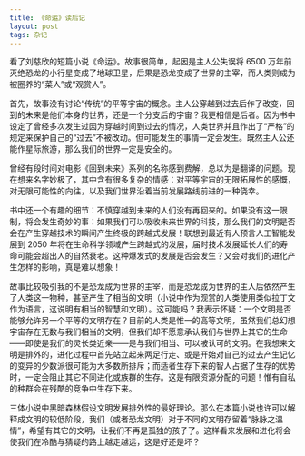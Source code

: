 ```yaml
---
title: 《命运》读后记
layout: post
tags: 杂记
---
```


看了刘慈欣的短篇小说《命运》。故事很简单，起因是主人公失误将 6500 万年前灭绝恐龙的小行星变成了地球卫星，后果是恐龙变成了世界的主宰，而人类则成为被圈养的“菜人”或“观赏人”。

首先，故事没有讨论“传统”的平等宇宙的概念。主人公穿越到过去后作了改变，回到的未来是他们本身的世界，还是一个分支后的宇宙？我更相信是后者。因为书中设定了曾经多次发生过因为穿越时间到过去的情况，人类世界并且作出了“严格”的规定来保护自己的“过去”不被改动。但可能发生的事情一定会发生。既然主人公还能作星际旅游，那么我们的世界一定是安全的。

曾经有段时间对电影《回到未来》系列的名称感到费解，总以为是翻译的问题。现在想来名字妙极了，其中含有很多复杂的情感：对平等宇宙的无限拓展性的感慨，对无限可能性的向往，以及我们世界沿着当前发展路线前进的一种侥幸。

书中还一个有趣的细节：不慎穿越到未来的人们没有再回来的。如果没有这一限制，将会发生奇妙的事：如果我们可以吸收未来世界的科技，那么我们的文明是否会在产生穿越技术的瞬间产生终极的跨越式发展！联想到最近有人预言人工智能发展到 2050 年将在生命科学领域产生跨越式的发展，届时技术发展延长人们的寿命可能会超出人的自然衰老。这种爆发式的发展是否会发生？又会对我们的进化产生怎样的影响，真是难以想象！

故事比较吸引我的不是恐龙成为世界的主宰，而是恐龙成为世界的主人后依然产生了人类这一物种，甚至产生了相当的文明（小说中作为观赏的人类使用类似拉丁文作为语言，这说明有相当的智慧和文明）。这可能吗？我表示怀疑：一个文明是否能够允许另一个平等的文明存在？目前的人类是惟一的高等文明，虽然我们总幻想宇宙存在无数与我们相当的文明，但我们却不愿意承认我们与世界上其它的生命——即使是我们的灵长类近亲——是与我们相当、可以被认可的文明。在我想来文明是排外的，进化过程中首先站立起来两足行走、或是开始对自己的过去产生记忆的变异的少数派很可能为大多数所排斥；而适者生存下来的智人占据了生存的优势时，一定会阻止其它不同进化或族群的生存。这是有限资源分配的问题！惟有自私的种群会在残酷的竞争中生存下来。

三体小说中黑暗森林假设文明发展排外性的最好理论。那么在本篇小说也许可以解释成文明的较低阶段，我们（或者恐龙文明）对于不同的文明存留着“脉脉之温情”，希望有其它的文明，让我们不再是孤独的孩子了。这样看来发展和进化将会使我们在冷酷与猜疑的路上越走越远，这是好还是坏？

